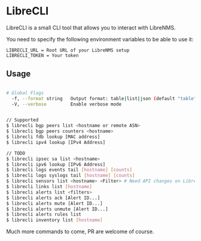 # LibreCLI

LibreCLI is a small CLI tool that allows you to interact with LibreNMS.

You need to specify the following environment variables to be able to use it:

```
LIBRECLI_URL = Root URL of your LibreNMS setup
LIBRECLI_TOKEN = Your token
```

## Usage

```bash

# Global Flags
  -f, --format string   Output format: table|list|json (default "table")
  -V, --verbose         Enable verbose mode


// Supported
$ librecli bgp peers list <hostname or remote ASN>
$ librecli bgp peers counters <hostname>
$ librecli fdb lookup [MAC address]
$ librecli ipv4 lookup [IPv4 Address]

// TODO
$ librecli ipsec sa list <hostname>
$ librecli ipv6 lookup [IPv6 Address]
$ librecli logs events tail [hostname] [counts]
$ librecli logs syslogs tail [hostname] [counts]
$ librecli sensors list <hostname> <Filter> # Need API changes on LibreNMS, no way to filter by device on current version
$ librecli links list [hostname]
$ librecli alerts list <filters>
$ librecli alerts ack [Alert ID...]
$ librecli alerts mute [Alert ID...]
$ librecli alerts unmute [Alert ID...]
$ librecli alerts rules list
$ librecli inventory list [hostname]
```

Much more commands to come, PR are welcome of course.

